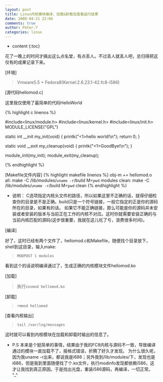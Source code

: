 ```yaml
---
layout: post
title: Linux内核模块编译、加载&卸载及查看运行结果
date: 2008-04-21 22:04
comments: true
author: Peter.Y
categories: linux
---
```


* content
{:toc}



花了一晚上的时间才搞出这么点名堂，有点丢人。不过丢人就丢人吧，总归得把这仅有的成果记录下来。

[环境]
>Vmware5.5 + Fedora8(Kernel:2.6.23.1-42.fc8-i586)

[源代码hellomod.c]

这里我仅使用了最简单的代码HelloWorld

{% highlight c linenos %}

#include<linux/module.h>
#include<linux/kernel.h>
#include<linux/init.h>
MODULE_LICENSE("GPL")

static int __init my_init(void)
{
      printk("<1>hello world!\n");
      return 0;
}

static void __exit my_cleanup(void)
{
      printk("<1>GoodBye!\n");
}

module_init(my_init);
module_exit(my_cleanup);

{% endhighlight %}

[Makefile文件内容]
{% highlight makefile linenos %}
obj-m += hellomod.o
all:
      make -C /lib/modules/`uname -r`/build M=`pwd` modules
clean:
      make -C /lib/modules/`uname -r`/build M=`pwd` clean</span>
{% endhighlight %}

* 说明：
    C选项指定内核头文件的路径，所以如果这里不正确的话，就得仔细检查你的目录是不是正确。build只是一个符号链接，一般它指定的正是你的源码所在的目录，如果有的话。
    如果它不能正确链接，那么可能是你的源码并未安装或者安装的版本与当前正在工作的内核不对应。这时你就需要安装正确的与当前内核匹配的源码(这步很重要，我就在这儿吃了亏，浪费很多时间)。

[编译]

好了，这时已经有两个文件了，hellomod.c和Makefile，随便找个目录放下，shell到这目录，输入make:
>`MODPOST 1 modules`

看到这个的话说明编译通过了，生成正确的内核模块文件hellomod.ko

[加载]

>执行`insmod hellomod.ko`

[卸载]

>`rmmod hellomod`

[查看内核输出]

>`tail /var/log/messages`

这时就可以看到内核模块在加载和卸载时输出的信息了。

* P.S 
    本来是个挺简单的事情，结果由于我的FC8内核与源码不一致，导致编译通过的模块一直加载不了，报格式错误，折腾了好久才发现。
    为什么很久呢，因为我uname -r出来，都说我是i686；另外我到/lib/modules/下，发现也是i686，但是我到里面随便找了个.ko文件，执行modinfo发现都依赖i586，这才让我找到真正原因。于是找出光盘，重装i586源码，再编译，一切正常。^_^

